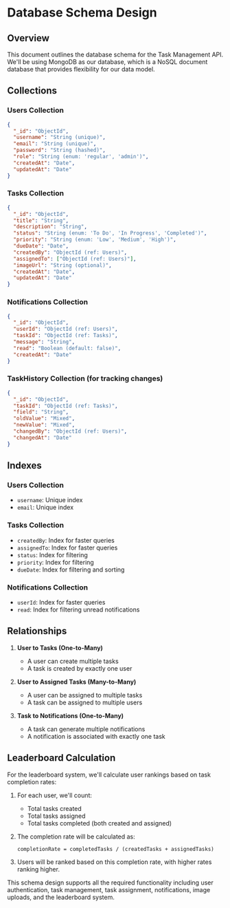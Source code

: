 # Database Schema Design

## Overview
This document outlines the database schema for the Task Management API. We'll be using MongoDB as our database, which is a NoSQL document database that provides flexibility for our data model.

## Collections

### Users Collection
```json
{
  "_id": "ObjectId",
  "username": "String (unique)",
  "email": "String (unique)",
  "password": "String (hashed)",
  "role": "String (enum: 'regular', 'admin')",
  "createdAt": "Date",
  "updatedAt": "Date"
}
```

### Tasks Collection
```json
{
  "_id": "ObjectId",
  "title": "String",
  "description": "String",
  "status": "String (enum: 'To Do', 'In Progress', 'Completed')",
  "priority": "String (enum: 'Low', 'Medium', 'High')",
  "dueDate": "Date",
  "createdBy": "ObjectId (ref: Users)",
  "assignedTo": ["ObjectId (ref: Users)"],
  "imageUrl": "String (optional)",
  "createdAt": "Date",
  "updatedAt": "Date"
}
```

### Notifications Collection
```json
{
  "_id": "ObjectId",
  "userId": "ObjectId (ref: Users)",
  "taskId": "ObjectId (ref: Tasks)",
  "message": "String",
  "read": "Boolean (default: false)",
  "createdAt": "Date"
}
```

### TaskHistory Collection (for tracking changes)
```json
{
  "_id": "ObjectId",
  "taskId": "ObjectId (ref: Tasks)",
  "field": "String",
  "oldValue": "Mixed",
  "newValue": "Mixed",
  "changedBy": "ObjectId (ref: Users)",
  "changedAt": "Date"
}
```

## Indexes

### Users Collection
- `username`: Unique index
- `email`: Unique index

### Tasks Collection
- `createdBy`: Index for faster queries
- `assignedTo`: Index for faster queries
- `status`: Index for filtering
- `priority`: Index for filtering
- `dueDate`: Index for filtering and sorting

### Notifications Collection
- `userId`: Index for faster queries
- `read`: Index for filtering unread notifications

## Relationships

1. **User to Tasks (One-to-Many)**
   - A user can create multiple tasks
   - A task is created by exactly one user

2. **User to Assigned Tasks (Many-to-Many)**
   - A user can be assigned to multiple tasks
   - A task can be assigned to multiple users

3. **Task to Notifications (One-to-Many)**
   - A task can generate multiple notifications
   - A notification is associated with exactly one task

## Leaderboard Calculation

For the leaderboard system, we'll calculate user rankings based on task completion rates:

1. For each user, we'll count:
   - Total tasks created
   - Total tasks assigned
   - Total tasks completed (both created and assigned)

2. The completion rate will be calculated as:
   ```
   completionRate = completedTasks / (createdTasks + assignedTasks)
   ```

3. Users will be ranked based on this completion rate, with higher rates ranking higher.

This schema design supports all the required functionality including user authentication, task management, task assignment, notifications, image uploads, and the leaderboard system.
